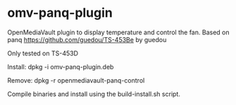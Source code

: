 # omv-panq-plugin

OpenMediaVault plugin to display temperature and control the fan. Based on panq https://github.com/guedou/TS-453Be by guedou

Only tested on TS-453D

Install: dpkg -i omv-panq-plugin.deb

Remove: dpkg -r openmediavault-panq-control

Compile binaries and install using the build-install.sh script.
